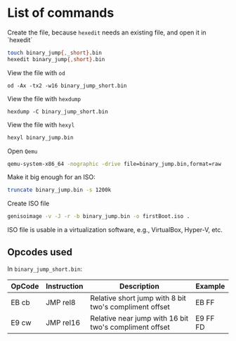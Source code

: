 # List of commands

Create the file, because `hexedit` needs an existing file, and open it in `hexedit´
```bash
touch binary_jump{,_short}.bin
hexedit binary_jump{,short}.bin
```

View the file with `od`
```
od -Ax -tx2 -w16 binary_jump_short.bin
```

View the file with `hexdump`
```
hexdump -C binary_jump_short.bin
```

View the file with `hexyl`
```bash
hexyl binary_jump.bin
```

Open `Qemu`
```bash
qemu-system-x86_64 -nographic -drive file=binary_jump.bin,format=raw
```

Make it big enough for an ISO:
```bash
truncate binary_jump.bin -s 1200k
```

Create ISO file
```bash
genisoimage -v -J -r -b binary_jump.bin -o firstBoot.iso .
```

ISO file is usable in a virtualization software, e.g., VirtualBox, Hyper-V, etc.

## Opcodes used
In `binary_jump_short.bin`:

|OpCode|Instruction|Description|Example|
|------|-----------|-----------|---|
|EB cb|JMP rel8| Relative short jump with 8 bit two's compliment offset|EB FF|
|E9 cw|JMP rel16| Relative near jump with 16 bit two's compliment offset|E9 FF FD|


